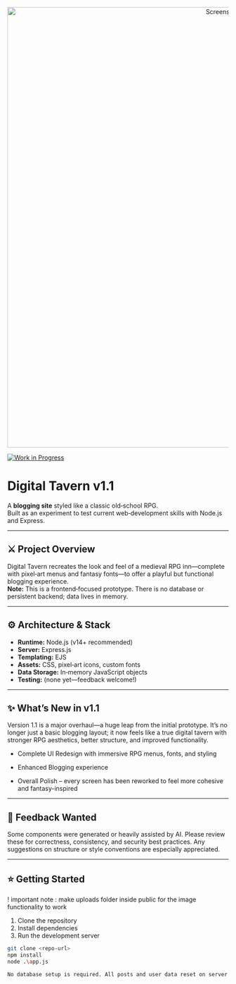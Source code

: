 <p align="center">
  <img src="https://github.com/user-attachments/assets/49983afe-278d-424d-9015-a79f6aa01b50" alt="Screenshot (155)" width="1000">
</p>

[![Work in Progress](https://img.shields.io/badge/status-WIP-orange)]()

# Digital Tavern v1.1

A **blogging site** styled like a classic old‑school RPG.  
Built as an experiment to test current web‑development skills with Node.js and Express.

---

## ⚔️ Project Overview

Digital Tavern recreates the look and feel of a medieval RPG inn—complete with pixel‑art menus and fantasy fonts—to offer a playful but functional blogging experience.  
**Note:** This is a frontend‑focused prototype. There is no database or persistent backend; data lives in memory.

---

## ⚙️ Architecture & Stack

- **Runtime:** Node.js (v14+ recommended)  
- **Server:** Express.js  
- **Templating:** EJS  
- **Assets:** CSS, pixel‑art icons, custom fonts  
- **Data Storage:** In‑memory JavaScript objects  
- **Testing:** (none yet—feedback welcome!)

---

## ✨ What’s New in v1.1
Version 1.1 is a major overhaul—a huge leap from the initial prototype. It’s no longer just a basic blogging layout; it now feels like a true digital tavern with stronger RPG aesthetics, better structure, and improved functionality.

- Complete UI Redesign with immersive RPG menus, fonts, and styling

- Enhanced Blogging experience

- Overall Polish – every screen has been reworked to feel more cohesive and fantasy-inspired

---

## 🧪 Feedback Wanted

Some components were generated or heavily assisted by AI.
Please review these for correctness, consistency, and security best practices. Any suggestions on structure or style conventions are especially appreciated.

---

## ⭐ Getting Started

! important note : make uploads folder inside public for the image functionality to work

1. Clone the repository
2. Install dependencies
3. Run the development server

```bash
git clone <repo-url>
npm install
node .\app.js

No database setup is required. All posts and user data reset on server restart.
